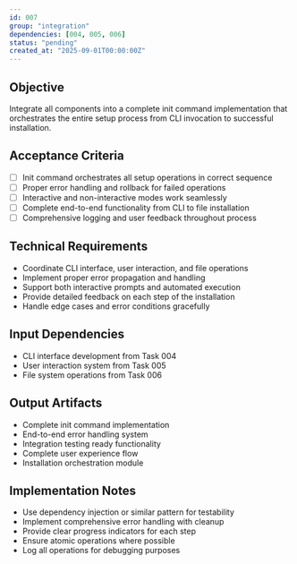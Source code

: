 ```yaml
---
id: 007
group: "integration"
dependencies: [004, 005, 006]
status: "pending"
created_at: "2025-09-01T00:00:00Z"
---
```


## Objective
Integrate all components into a complete init command implementation that orchestrates the entire setup process from CLI invocation to successful installation.

## Acceptance Criteria
- [ ] Init command orchestrates all setup operations in correct sequence
- [ ] Proper error handling and rollback for failed operations
- [ ] Interactive and non-interactive modes work seamlessly
- [ ] Complete end-to-end functionality from CLI to file installation
- [ ] Comprehensive logging and user feedback throughout process

## Technical Requirements
- Coordinate CLI interface, user interaction, and file operations
- Implement proper error propagation and handling
- Support both interactive prompts and automated execution
- Provide detailed feedback on each step of the installation
- Handle edge cases and error conditions gracefully

## Input Dependencies
- CLI interface development from Task 004
- User interaction system from Task 005
- File system operations from Task 006

## Output Artifacts
- Complete init command implementation
- End-to-end error handling system
- Integration testing ready functionality
- Complete user experience flow
- Installation orchestration module

## Implementation Notes
- Use dependency injection or similar pattern for testability
- Implement comprehensive error handling with cleanup
- Provide clear progress indicators for each step
- Ensure atomic operations where possible
- Log all operations for debugging purposes